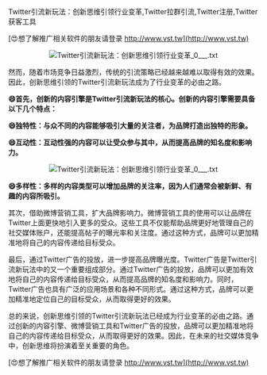 Twitter引流新玩法：创新思维引领行业变革,Twitter拉群引流,Twitter注册,Twitter获客工具

[😍想了解推广相关软件的朋友请登录 http://www.vst.tw](http://www.vst.tw)

 <center><img src="https://vst.tw/MP4/tuiguang/png/2.png" alt="Twitter引流新玩法：创新思维引领行业变革_0___.txt"></center>

然而，随着市场竞争日益激烈，传统的引流策略已经越来越难以取得有效的效果。因此，创新思维引领的Twitter引流新玩法成为了行业变革的必由之路。

**😄首先，创新的内容引擎是Twitter引流新玩法的核心。创新的内容引擎需要具备以下几个特点：**

**😄独特性：与众不同的内容能够吸引大量的关注者，为品牌打造出独特的形象。**

**😄互动性：互动性强的内容可以让受众参与其中，从而提高品牌的知名度和影响力。**

 <center><img src="https://vst.tw/MP4/tuiguang/png/1.png" alt="Twitter引流新玩法：创新思维引领行业变革_0___.txt"></center>

**😄多样性：多样的内容类型可以增加品牌的关注率，因为人们通常会被新鲜、有趣的内容所吸引。**

其次，借助微博营销工具，扩大品牌影响力。微博营销工具的使用可以让品牌在Twitter上面更快地引入更多的受众。这些工具不仅能帮助品牌更好地管理自己的社交媒体账户，还能提高帖子的曝光率和关注度。通过这种方式，品牌可以更加精准地将自己的内容传递给目标受众。

最后，通过Twitter广告的投放，进一步提高品牌曝光度。Twitter广告是Twitter引流新玩法中的又一个重要组成部分。通过Twitter广告的投放，品牌可以更加有效地将自己的内容传递给目标受众，从而提高品牌的知名度和影响力。同时，Twitter广告也具有广泛的应用场景和各种不同形式。通过这种方式，品牌可以更加精准地定位自己的目标受众，从而取得更好的效果。

总的来说，创新思维引领的Twitter引流新玩法已经成为行业变革的必由之路。通过创新的内容引擎、微博营销工具和Twitter广告的投放，品牌可以更加精准地将自己的内容传递给目标受众，从而取得更好的效果。因此，在未来的社交媒体竞争中，创新思维将扮演着至关重要的角色。

[😍想了解推广相关软件的朋友请登录 http://www.vst.tw](http://www.vst.tw)



